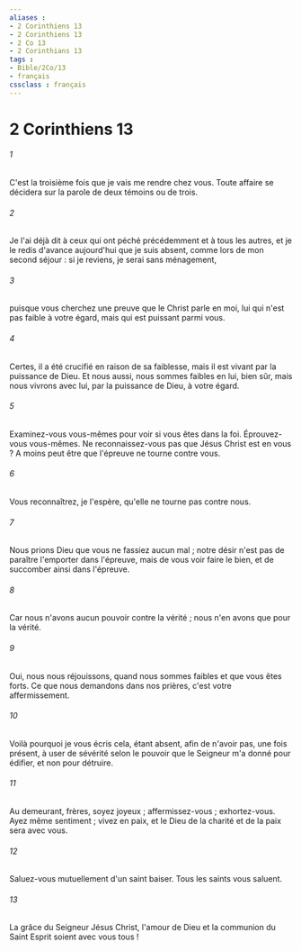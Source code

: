 ```yaml
---
aliases : 
- 2 Corinthiens 13
- 2 Corinthiens 13
- 2 Co 13
- 2 Corinthians 13
tags : 
- Bible/2Co/13
- français
cssclass : français
---
```


# 2 Corinthiens 13

###### 1
C'est la troisième fois que je vais me rendre chez vous. Toute affaire se décidera sur la parole de deux témoins ou de trois. 
###### 2
Je l'ai déjà dit à ceux qui ont péché précédemment et à tous les autres, et je le redis d'avance aujourd'hui que je suis absent, comme lors de mon second séjour : si je reviens, je serai sans ménagement, 
###### 3
puisque vous cherchez une preuve que le Christ parle en moi, lui qui n'est pas faible à votre égard, mais qui est puissant parmi vous. 
###### 4
Certes, il a été crucifié en raison de sa faiblesse, mais il est vivant par la puissance de Dieu. Et nous aussi, nous sommes faibles en lui, bien sûr, mais nous vivrons avec lui, par la puissance de Dieu, à votre égard. 
###### 5
Examinez-vous vous-mêmes pour voir si vous êtes dans la foi. Éprouvez-vous vous-mêmes. Ne reconnaissez-vous pas que Jésus Christ est en vous ? A moins peut être que l'épreuve ne tourne contre vous. 
###### 6
Vous reconnaîtrez, je l'espère, qu'elle ne tourne pas contre nous. 
###### 7
Nous prions Dieu que vous ne fassiez aucun mal ; notre désir n'est pas de paraître l'emporter dans l'épreuve, mais de vous voir faire le bien, et de succomber ainsi dans l'épreuve. 
###### 8
Car nous n'avons aucun pouvoir contre la vérité ; nous n'en avons que pour la vérité. 
###### 9
Oui, nous nous réjouissons, quand nous sommes faibles et que vous êtes forts. Ce que nous demandons dans nos prières, c'est votre affermissement. 
###### 10
Voilà pourquoi je vous écris cela, étant absent, afin de n'avoir pas, une fois présent, à user de sévérité selon le pouvoir que le Seigneur m'a donné pour édifier, et non pour détruire. 
###### 11
Au demeurant, frères, soyez joyeux ; affermissez-vous ; exhortez-vous. Ayez même sentiment ; vivez en paix, et le Dieu de la charité et de la paix sera avec vous. 
###### 12
Saluez-vous mutuellement d'un saint baiser. Tous les saints vous saluent. 
###### 13
La grâce du Seigneur Jésus Christ, l'amour de Dieu et la communion du Saint Esprit soient avec vous tous ! 
